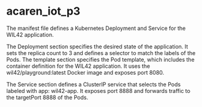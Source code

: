 # acaren_iot_p3

The manifest file defines a Kubernetes Deployment and Service for the WIL42 application.

The Deployment section specifies the desired state of the application. It sets the replica count to 3 and defines a selector to match the labels of the Pods. The template section specifies the Pod template, which includes the container definition for the WIL42 application. It uses the wil42/playground:latest Docker image and exposes port 8080.

The Service section defines a ClusterIP service that selects the Pods labeled with app: wil42-app. It exposes port 8888 and forwards traffic to the targetPort 8888 of the Pods.
